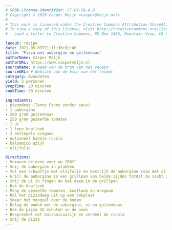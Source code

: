 ```yaml
---
# SPDX-License-Identifier: CC-BY-SA-4.0
# Copyright © 2020 Casper Meijn <casper@meijn.net>
# 
# This work is licensed under the Creative Commons Attribution-ShareAlike 4.0 International License. 
# To view a copy of this license, visit http://creativecommons.org/licenses/by-sa/4.0/ or 
#   send a letter to Creative Commons, PO Box 1866, Mountain View, CA 94042, USA.

layout: recipe
date: 2021-05-03T21:11:36+02:00
title: "Pizza met aubergine en geitenkaas"
authorName: Casper Meijn
authorURL: https://www.caspermeijn.nl
sourceName: # Naam van de bron van het recept
sourceURL: # Website van de bron van het recept
category: Avondeten
yield: 2 personen
prepTime: 20 minuten
cookTime: 20 minuten

ingredients:
- pizzadeeg (Tante Fanny zonder saus)
- 1 aubergine
- 200 gram geitenkaas
- 250 gram gezeefde tomaten
- 1 ui
- 1 teen knoflook
- 2 eetlepels oregano
- optioneel handje rucola
- balsamico azijn
- olijfolie

directions:
- Verwarm de oven voor op 200℃
- Snij de aubergine in plakken
- Vul een schaaltje met olijfolie en bestrijk de aubergine ruim met olijfolie
- Grill de aubergine in een grillpan aan beide zijdes totdat ze zacht zijn
- Snij de ui in ringen en bak deze in de grillpan
- Hak de knoflook
- Meng de gezeefde tomaten, knoflook en oregano
- Rol het pizzadeeg uit op een bakplaat
- Smeer het mengsel over de bodem
- Beleg de bodem met de aubergine, ui en geitenkaas
- Bak de pizza 20 minuten in de oven
- Besprenkel met balsamicoazijn en verdeel de rucola
- Snij de pizza
---
```

